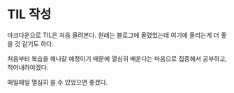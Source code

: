 # TIL 작성

마크다운으로 TIL은 처음 올려본다.
원래는 블로그에 올렸었는데
여기에 올리는게 더 좋을 것 같기도 하다.

처음부터 복습을 해나갈 예정이기 때문에
열심히 배운다는 마음으로 집중해서 공부하고, 적어내려야겠다.

매일매일 열심히 쓸 수 있었으면 좋겠다.
